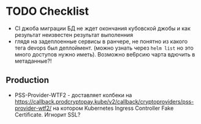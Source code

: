 # TODO Checklist

* CI джоба миграции БД  не ждет окончания кубовской джобы и как результат неизвестен результат выполенния
* глядя на задеплоенные сервисы в ранчере, не понятно из какого тега devops был деплоймент. (можно узнать через `helm list` но это много доступов нужно иметь). Возможно ве6рсию чарта вдючить в метаданные?!

## Production

* PSS-Provider-WTF2 - доставляет колбеки на https://callback.prodcryptopay.kube/v2/callback/cryptoproviders/pss-provider-wtf2/ на котором Kubernetes Ingress Controller Fake Certificate. Игнорит SSL?
